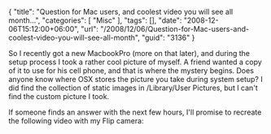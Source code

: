 {
	"title": "Question for Mac users, and coolest video you will see all month...",
	"categories": [
		"Misc"
	],
	"tags": [],
	"date": "2008-12-06T15:12:00+06:00",
	"url": "/2008/12/06/Question-for-Mac-users-and-coolest-video-you-will-see-all-month",
	"guid": "3136"
}

So I recently got a new MacbookPro (more on that later), and during the setup process I took a rather cool picture of myself. A friend wanted a copy of it to use for his cell phone, and that is where the mystery begins. Does anyone know where OSX stores the picture you take during system setup? I did find the collection of static images in /Library/User Pictures, but I can't find the custom picture I took.

If someone finds an answer with the next few hours, I'll promise to recreate the following video with my Flip camera:

<object width="425" height="344"><param name="movie" value="http://www.youtube.com/v/Dh7I1BcXlqM&hl=en&fs=1&rel=0&color1=0x234900&color2=0x4e9e00"></param><param name="allowFullScreen" value="true"></param><param name="allowscriptaccess" value="always"></param><embed src="http://www.youtube.com/v/Dh7I1BcXlqM&hl=en&fs=1&rel=0&color1=0x234900&color2=0x4e9e00" type="application/x-shockwave-flash" allowscriptaccess="always" allowfullscreen="true" width="425" height="344"></embed></object>